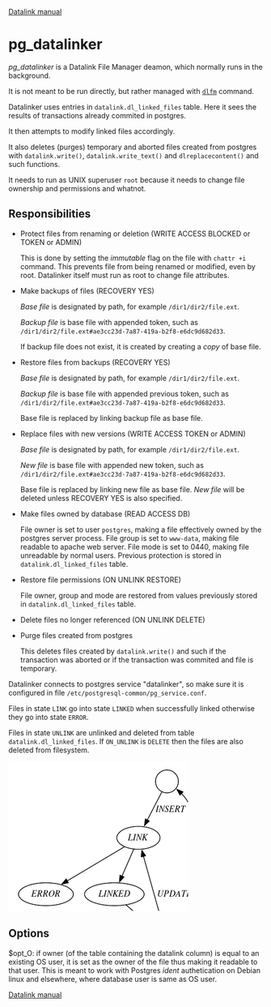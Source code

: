 [Datalink manual](README.md)

pg_datalinker
=============

*pg_datalinker* is a Datalink File Manager deamon, which normally runs
in the background.

It is not meant to be run directly, but rather managed with [`dlfm`](dlfm.md) command.

Datalinker uses entries in `datalink.dl_linked_files` table.
Here it sees the results of transactions already commited in postgres.

It then attempts to modify linked files accordingly.

It also deletes (purges) temporary and aborted files 
created from postgres with `datalink.write()`, `datalink.write_text()` 
and `dlreplacecontent()` and such functions.

It needs to run as UNIX superuser `root` because it needs to 
change file ownership and permissions and whatnot.

Responsibilities
----------------
* Protect files from renaming or deletion (WRITE ACCESS BLOCKED or TOKEN or ADMIN)
  
  This is done by setting the *immutable* flag on the file with `chattr +i` command.
  This prevents file from being renamed or modified, even by root.
  Datalinker itself must run as root to change file attributes.
  
* Make backups of files (RECOVERY YES)

  *Base file* is designated by path, for example `/dir1/dir2/file.ext`.

  *Backup file* is base file with appended token, such as `/dir1/dir2/file.ext#ae3cc23d-7a87-419a-b2f8-e6dc9d682d33`.

  If backup file does not exist, it is created by creating a *copy* of base file.

* Restore files from backups (RECOVERY YES)

  *Base file* is designated by path, for example `/dir1/dir2/file.ext`.

  *Backup file* is base file with appended previous token, such as `/dir1/dir2/file.ext#ae3cc23d-7a87-419a-b2f8-e6dc9d682d33`.

  Base file is replaced by linking backup file as base file.
  
* Replace files with new versions (WRITE ACCESS TOKEN or ADMIN)

  *Base file* is designated by path, for example `/dir1/dir2/file.ext`.

  *New file* is base file with appended new token, such as `/dir1/dir2/file.ext#ae3cc23d-7a87-419a-b2f8-e6dc9d682d33`.

  Base file is replaced by linking new file as base file. *New file* will be deleted unless RECOVERY YES is also specified.
  
* Make files owned by database (READ ACCESS DB)

  File owner is set to user `postgres`, making a file effectively owned by the postgres server process.
  File group is set to `www-data`, making file readable to apache web server.
  File mode is set to 0440, making file unreadable by normal users.
  Previous protection is stored in `datalink.dl_linked_files` table.

* Restore file permissions (ON UNLINK RESTORE)

  File owner, group and mode are restored from values previously stored in `datalink.dl_linked_files` table.

* Delete files no longer referenced (ON UNLINK DELETE)

* Purge files created from postgres

  This deletes files created by `datalink.write()` and such if the transaction was aborted or
  if the transaction was commited and file is temporary.

Datalinker connects to postgres service "datalinker", so make sure it is configured
in file `/etc/postgresql-common/pg_service.conf`.

Files in state `LINK` go into state `LINKED` when successfully linked otherwise they go into state `ERROR`.

Files in state `UNLINK` are unlinked and deleted from table `datalink.dl_linked_files`.
If `ON_UNLINK` is `DELETE` then the files are also deleted from filesystem.

![Datalinker states](datalinker_states.png)

Options
-------
$opt_O: if owner (of the table containing the datalink column) 
is equal to an existing OS user, it is set as the owner of the file thus making it readable to 
that user. This is meant to work with Postgres *ident* authetication on Debian 
linux and elsewhere, where database user is same as OS user.

[Datalink manual](README.md)


